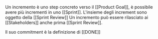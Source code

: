 Un incremento è uno step concreto verso il [[Product Goal]], è possibile avere più incrementi in uno [[Sprint]].
L'insieme degli increment sono oggetto della [[Sprint Review]]
Un incremento può essere rilasciato ai [[Stakeholders]] anche prima [[Sprint Review]].

Il suo commitment è la definizione di [[DONE]]